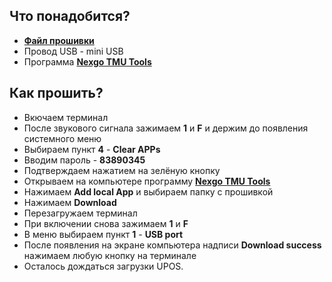 <style>
   .markdown-content h2 {  
      margin-top: 2rem; 
      margin-bottom: 2rem; 
      font-size: 1.875rem; 
   }
   .markdown-content ul {
      list-style-type: disc; 
      font-size: 1.25rem; 
      display: flex; 
      flex-direction: column; 
      gap: 1rem; 
      padding-left: 20px; 
   }
   .markdown-content a:hover {
      text-decoration: underline;
   }
</style>

## <a id="1">Что понадобится?</a>

- [**Файл прошивки**](https://disk.yandex.ru/d/hWH_5HxplM8JwQ)
- Провод USB - mini USB
- Программа [**Nexgo TMU Tools**](https://disk.yandex.ru/d/b97p_kvypMvelw)

## <a id="2">Как прошить?</a>

- Вкючаем терминал
- После звукового сигнала зажимаем **1** и **F** и держим до появления системного меню
- Выбираем пункт **4** - **Clear APPs**
- Вводим пароль - **83890345**
- Подтверждаем нажатием на зелёную кнопку
- Открываем на компьютере программу [**Nexgo TMU Tools**](https://disk.yandex.ru/d/b97p_kvypMvelw)
- Нажимаем **Add local App** и выбираем папку с прошивкой
- Нажимаем **Download**
- Перезагружаем терминал
- При включении снова зажимаем **1** и **F**
- В меню выбираем пункт **1** - **USB port**
- После появления на экране компьютера надписи **Download success** нажимаем любую кнопку на терминале
- Осталось дождаться загрузки UPOS.
